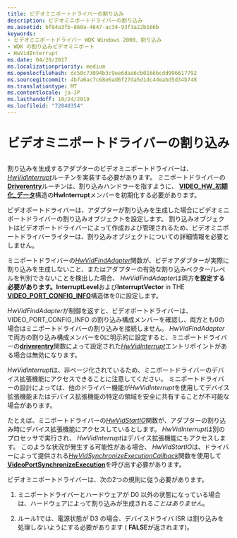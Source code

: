 ```yaml
---
title: ビデオミニポートドライバーの割り込み
description: ビデオミニポートドライバーの割り込み
ms.assetid: bf84a3fb-860a-4647-ac34-93f3a22b166b
keywords:
- ビデオミニポートドライバー WDK Windows 2000、割り込み
- WDK の割り込みビデオミニポート
- HwVidInterrupt
ms.date: 04/20/2017
ms.localizationpriority: medium
ms.openlocfilehash: dc50c73094b3c9ee6daa6cb0166bcdd996617792
ms.sourcegitcommit: 4b7a6ac7c68e6ad6f27da5d1dc4deabd5d34b748
ms.translationtype: MT
ms.contentlocale: ja-JP
ms.lasthandoff: 10/24/2019
ms.locfileid: "72840354"
---
```

# <a name="interrupts-in-video-miniport-drivers"></a>ビデオミニポートドライバーの割り込み


## <span id="ddk_interrupts_in_video_miniport_drivers_gg"></span><span id="DDK_INTERRUPTS_IN_VIDEO_MINIPORT_DRIVERS_GG"></span>


割り込みを生成するアダプターのビデオミニポートドライバーは、 [*HwVidInterrupt*](https://docs.microsoft.com/windows-hardware/drivers/ddi/video/nc-video-pvideo_hw_interrupt)ルーチンを実装する必要があります。 ミニポートドライバーの[**Driverentry**](https://docs.microsoft.com/windows-hardware/drivers/display/driverentry-of-video-miniport-driver)ルーチンは、割り込みハンドラーを指すように、 [**VIDEO\_HW\_初期化\_データ**](https://docs.microsoft.com/windows-hardware/drivers/ddi/video/ns-video-_video_hw_initialization_data)構造の**HwInterrupt**メンバーを初期化する必要があります。

ビデオポートドライバーは、アダプターが割り込みを生成した場合にビデオミニポートドライバーの割り込みオブジェクトを設定します。 割り込みオブジェクトはビデオポートドライバーによって作成および管理されるため、ビデオミニポートドライバーライターは、割り込みオブジェクトについての詳細情報を必要としません。

ミニポートドライバーの[*HwVidFindAdapter*](https://docs.microsoft.com/windows-hardware/drivers/ddi/video/nc-video-pvideo_hw_find_adapter)関数が、ビデオアダプターが実際に割り込みを生成しないこと、またはアダプターの有効な割り込みベクター/レベルを判別できないことを検出した場合、 *HwVidFindAdapter*は両方**を設定する必要があります。InterruptLevel**および**InterruptVector** in THE [**VIDEO\_PORT\_CONFIG\_INFO**](https://docs.microsoft.com/windows-hardware/drivers/ddi/video/ns-video-_video_port_config_info)構造体を0に設定します。

*HwVidFindAdapter*が制御を返すと、ビデオポートドライバーは、VIDEO\_PORT\_CONFIG\_INFO の割り込み構成メンバーを確認し、両方とも0の場合はミニポートドライバーの割り込みを接続しません。 *HwVidFindAdapter*で両方の割り込み構成メンバーを0に明示的に設定すると、ミニポートドライバーの[**driverentry**](https://docs.microsoft.com/windows-hardware/drivers/display/driverentry-of-video-miniport-driver)関数によって設定された[*HwVidInterrupt*](https://docs.microsoft.com/windows-hardware/drivers/ddi/video/nc-video-pvideo_hw_interrupt)エントリポイントがある場合は無効になります。

*HwVidInterrupt*は、非ページ化されているため、ミニポートドライバーのデバイス拡張機能にアクセスできることに注意してください。 ミニポートドライバーの設計によっては、他のドライバー機能が*HwVidInterrupt*を使用してデバイス拡張機能またはデバイス拡張機能の特定の領域を安全に共有することが不可能な場合があります。

たとえば、ミニポートドライバーの[*HwVidStartIO*](https://docs.microsoft.com/windows-hardware/drivers/ddi/video/nc-video-pvideo_hw_start_io)関数が、アダプターの割り込み時にデバイス拡張機能にアクセスしているとします。 *HwVidInterrupt*は別のプロセッサで実行され、 *HwVidInterrupt*はデバイス拡張機能にもアクセスします。 このような状況が発生する可能性がある場合、 *HwVidStartIO*は、ドライバーによって提供される[*HwVidSynchronizeExecutionCallback*](https://docs.microsoft.com/windows-hardware/drivers/ddi/video/nc-video-pminiport_synchronize_routine)関数を使用して[**VideoPortSynchronizeExecution**](https://docs.microsoft.com/windows-hardware/drivers/ddi/video/nf-video-videoportsynchronizeexecution)を呼び出す必要があります。

ビデオミニポートドライバーは、次の2つの規則に従う必要があります。

1.  ミニポートドライバーとハードウェアが D0 以外の状態になっている場合は、ハードウェアによって割り込みが生成される*ことはありません*。

2.  ルール1では、電源状態が D3 の場合、デバイスドライバ ISR は割り込みを処理し*ない*ようにする必要があります ( **FALSE**が返されます)。

 

 





